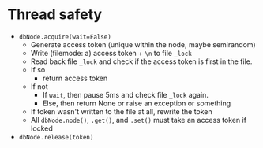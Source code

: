 # Thread safety
* `dbNode.acquire(wait=False)`
  * Generate access token (unique within the node, maybe semirandom)
  * Write (filemode: a) access token + `\n` to file `_lock`
  * Read back file `_lock` and check if the access token is first in the file.
  * If so
    * return access token
  * If not
    * If `wait`, then pause 5ms and check file `_lock` again.
    * Else, then return None or raise an exception or something
  * If token wasn't written to the file at all, rewrite the token
  * All `dbNode.node()`, `.get()`, and `.set()` must take an access token if locked
* `dbNode.release(token)`
